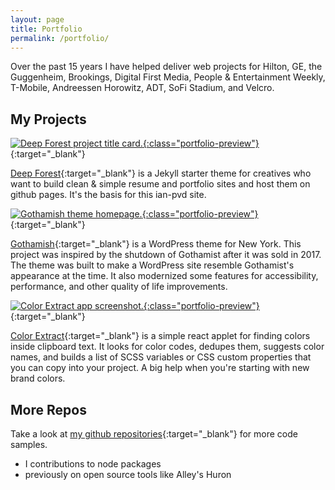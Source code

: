 ```yaml
---
layout: page
title: Portfolio
permalink: /portfolio/
---
```


Over the past 15 years I have helped deliver web projects for Hilton, GE, the Guggenheim, Brookings, Digital First Media, People & Entertainment Weekly, T-Mobile, Andreessen Horowitz, ADT, SoFi Stadium, and Velcro.

## My Projects

[![Deep Forest project title card.](http://127.0.0.1:4000/assets/images/deep-forest.png){:class="portfolio-preview"}](https://github.com/ian-pvd/deep-forest){:target="_blank"}

[Deep Forest](https://github.com/ian-pvd/deep-forest){:target="_blank"} is a Jekyll starter theme for creatives who want to build clean & simple resume and portfolio sites and host them on github pages. It's the basis for this ian-pvd site.

[![Gothamish theme homepage.](http://127.0.0.1:4000/assets/images/gothamish.png){:class="portfolio-preview"}](https://github.com/ian-pvd/gothamish){:target="_blank"}

[Gothamish](https://github.com/ian-pvd/gothamish){:target="_blank"} is a WordPress theme for New York. This project was inspired by the shutdown of Gothamist after it was sold in 2017. The theme was built to make a WordPress site resemble Gothamist's appearance at the time. It also modernized some features for accessibility, performance, and other quality of life improvements.

[![Color Extract app screenshot.](http://127.0.0.1:4000/assets/images/color-extract.png){:class="portfolio-preview"}](https://github.com/ian-pvd/color-extract){:target="_blank"}

[Color Extract](https://github.com/ian-pvd/color-extract){:target="_blank"} is a simple react applet for finding colors inside clipboard text. It looks for color codes, dedupes them, suggests color names, and builds a list of SCSS variables or CSS custom properties that you can copy into your project. A big help when you're starting with new brand colors.

## More Repos
Take a look at [my github repositories](https://github.com/ian-pvd?tab=repositories){:target="_blank"} for more code samples.
- I contributions to node packages
- previously on open source tools like Alley's Huron
